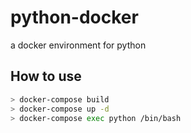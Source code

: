 # python-docker
a docker environment for python

## How to use

```bash
> docker-compose build
> docker-compose up -d
> docker-compose exec python /bin/bash
```
